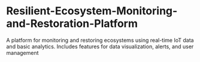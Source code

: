 # Resilient-Ecosystem-Monitoring-and-Restoration-Platform
A platform for monitoring and restoring ecosystems using real-time IoT data and basic analytics. Includes features for data visualization, alerts, and user management
